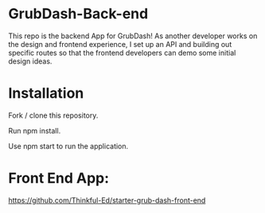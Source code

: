 # GrubDash-Back-end
This repo is the backend App for GrubDash! As another developer works on the design and frontend experience,
I set up an API and building out specific routes so that the frontend developers can demo some initial design ideas.

# Installation 
Fork / clone this repository.

Run npm install.

Use npm start to run the application.

# Front End App: 

https://github.com/Thinkful-Ed/starter-grub-dash-front-end

